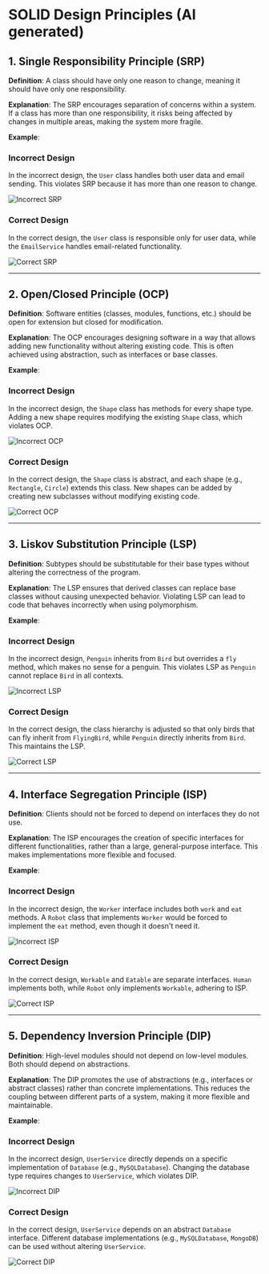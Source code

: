 
# SOLID Design Principles (AI generated)

## 1. Single Responsibility Principle (SRP)
**Definition**: A class should have only one reason to change, meaning it should have only one responsibility.

**Explanation**: The SRP encourages separation of concerns within a system. If a class has more than one responsibility, it risks being affected by changes in multiple areas, making the system more fragile.

**Example**:

### Incorrect Design
In the incorrect design, the `User` class handles both user data and email sending. This violates SRP because it has more than one reason to change.

![Incorrect SRP](svg/SRP_Incorrect.svg)

### Correct Design
In the correct design, the `User` class is responsible only for user data, while the `EmailService` handles email-related functionality.

![Correct SRP](svg/SRP.svg)

---

## 2. Open/Closed Principle (OCP)
**Definition**: Software entities (classes, modules, functions, etc.) should be open for extension but closed for modification.

**Explanation**: The OCP encourages designing software in a way that allows adding new functionality without altering existing code. This is often achieved using abstraction, such as interfaces or base classes.

**Example**:

### Incorrect Design
In the incorrect design, the `Shape` class has methods for every shape type. Adding a new shape requires modifying the existing `Shape` class, which violates OCP.

![Incorrect OCP](svg/OCP_Incorrect.svg)

### Correct Design
In the correct design, the `Shape` class is abstract, and each shape (e.g., `Rectangle`, `Circle`) extends this class. New shapes can be added by creating new subclasses without modifying existing code.

![Correct OCP](svg/OCP.svg)

---

## 3. Liskov Substitution Principle (LSP)
**Definition**: Subtypes should be substitutable for their base types without altering the correctness of the program.

**Explanation**: The LSP ensures that derived classes can replace base classes without causing unexpected behavior. Violating LSP can lead to code that behaves incorrectly when using polymorphism.

**Example**:

### Incorrect Design
In the incorrect design, `Penguin` inherits from `Bird` but overrides a `fly` method, which makes no sense for a penguin. This violates LSP as `Penguin` cannot replace `Bird` in all contexts.

![Incorrect LSP](svg/LSP_Incorrect.svg)

### Correct Design
In the correct design, the class hierarchy is adjusted so that only birds that can fly inherit from `FlyingBird`, while `Penguin` directly inherits from `Bird`. This maintains the LSP.

![Correct LSP](svg/LSP.svg)

---

## 4. Interface Segregation Principle (ISP)
**Definition**: Clients should not be forced to depend on interfaces they do not use.

**Explanation**: The ISP encourages the creation of specific interfaces for different functionalities, rather than a large, general-purpose interface. This makes implementations more flexible and focused.

**Example**:

### Incorrect Design
In the incorrect design, the `Worker` interface includes both `work` and `eat` methods. A `Robot` class that implements `Worker` would be forced to implement the `eat` method, even though it doesn't need it.

![Incorrect ISP](svg/ISP_Incorrect.svg)

### Correct Design
In the correct design, `Workable` and `Eatable` are separate interfaces. `Human` implements both, while `Robot` only implements `Workable`, adhering to ISP.

![Correct ISP](svg/ISP.svg)

---

## 5. Dependency Inversion Principle (DIP)
**Definition**: High-level modules should not depend on low-level modules. Both should depend on abstractions.

**Explanation**: The DIP promotes the use of abstractions (e.g., interfaces or abstract classes) rather than concrete implementations. This reduces the coupling between different parts of a system, making it more flexible and maintainable.

**Example**:

### Incorrect Design
In the incorrect design, `UserService` directly depends on a specific implementation of `Database` (e.g., `MySQLDatabase`). Changing the database type requires changes to `UserService`, which violates DIP.

![Incorrect DIP](svg/DIP_Incorrect.svg)

### Correct Design
In the correct design, `UserService` depends on an abstract `Database` interface. Different database implementations (e.g., `MySQLDatabase`, `MongoDB`) can be used without altering `UserService`.

![Correct DIP](svg/DIP.svg)
